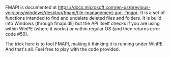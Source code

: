 FMAPI is documented at https://docs.microsoft.com/en-us/previous-versions/windows/desktop/fmapi/file-management-api--fmapi- 
It is a set of functions intended to find and undelete deleted files and folders. It is build into Windows (through fmapi.dll) but the API itself checks if you are using within WinPE (where it works) or within regular OS (and then returns error code #50).

The trick here is to fool FMAPI, making it thinking it is running under WinPE. And that's all. Feel free to play with the code provided.
